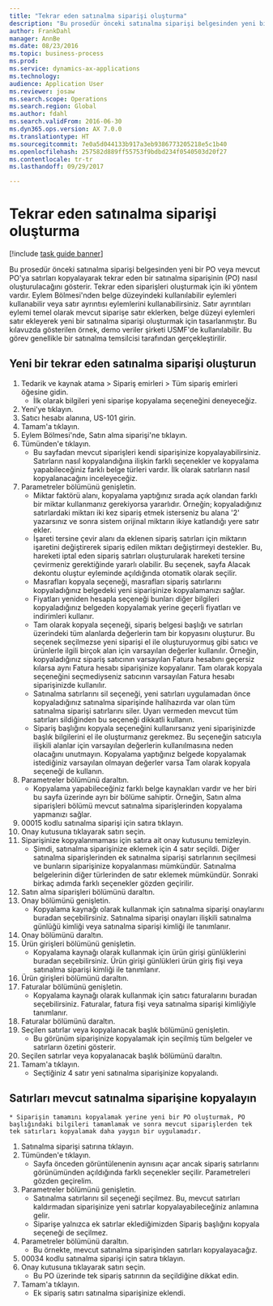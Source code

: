 ```yaml
--- 
title: "Tekrar eden satınalma siparişi oluşturma"
description: "Bu prosedür önceki satınalma siparişi belgesinden yeni bir PO veya mevcut PO'ya satırları kopyalayarak tekrar eden bir satınalma siparişinin (PO) nasıl oluşturulacağını gösterir."
author: FrankDahl
manager: AnnBe
ms.date: 08/23/2016
ms.topic: business-process
ms.prod: 
ms.service: dynamics-ax-applications
ms.technology: 
audience: Application User
ms.reviewer: josaw
ms.search.scope: Operations
ms.search.region: Global
ms.author: fdahl
ms.search.validFrom: 2016-06-30
ms.dyn365.ops.version: AX 7.0.0
ms.translationtype: HT
ms.sourcegitcommit: 7e0a5d044133b917a3eb9386773205218e5c1b40
ms.openlocfilehash: 257582d889ff55753f9bdbd234f0540503d20f27
ms.contentlocale: tr-tr
ms.lasthandoff: 09/29/2017

---
```

# <a name="create-a-repeat-purchase-order"></a>Tekrar eden satınalma siparişi oluşturma

[!include [task guide banner](../../includes/task-guide-banner.md)]

Bu prosedür önceki satınalma siparişi belgesinden yeni bir PO veya mevcut PO'ya satırları kopyalayarak tekrar eden bir satınalma siparişinin (PO) nasıl oluşturulacağını gösterir. Tekrar eden siparişleri oluşturmak için iki yöntem vardır. Eylem Bölmesi'nden belge düzeyindeki kullanılabilir eylemleri kullanabilir veya satır ayrıntısı eylemlerini kullanabilirsiniz. Satır ayrıntıları eylemi temel olarak mevcut siparişe satır eklerken, belge düzeyi eylemleri satır ekleyerek yeni bir satınalma siparişi oluşturmak için tasarlanmıştır. Bu kılavuzda gösterilen örnek, demo veriler şirketi USMF'de kullanılabilir. Bu görev genellikle bir satınalma temsilcisi tarafından gerçekleştirilir.


## <a name="create-a-new-repeat-purchase-order"></a>Yeni bir tekrar eden satınalma siparişi oluşturun
1. Tedarik ve kaynak atama > Sipariş emirleri > Tüm sipariş emirleri öğesine gidin.
    * İlk olarak bilgileri yeni siparişe kopyalama seçeneğini deneyeceğiz.  
2. Yeni'ye tıklayın.
3. Satıcı hesabı alanına, US-101 girin.
4. Tamam'a tıklayın.
5. Eylem Bölmesi'nde, Satın alma siparişi'ne tıklayın.
6. Tümünden'e tıklayın.
    * Bu sayfadan mevcut siparişleri kendi siparişinize kopyalayabilirsiniz. Satırların nasıl kopyalandığına ilişkin farklı seçenekler ve kopyalama yapabileceğiniz farklı belge türleri vardır. İlk olarak satırların nasıl kopyalanacağını inceleyeceğiz.   
7. Parametreler bölümünü genişletin.
    * Miktar faktörü alanı, kopyalama yaptığınız sırada açık olandan farklı bir miktar kullanmanız gerekiyorsa yararlıdır. Örneğin; kopyaladığınız satırlardaki miktarı iki kez sipariş etmek isterseniz bu alana '2' yazarsınız ve sonra sistem orijinal miktarın ikiye katlandığı yere satır ekler.  
    * İşareti tersine çevir alanı da eklenen sipariş satırları için miktarın işaretini değiştirerek sipariş edilen miktarı değiştirmeyi destekler. Bu, hareketi iptal eden sipariş satırları oluşturularak hareketi tersine çevirmeniz gerektiğinde yararlı olabilir. Bu seçenek, sayfa Alacak dekontu oluştur eyleminde açıldığında otomatik olarak seçilir.  
    * Masrafları kopyala seçeneği, masrafları sipariş satırlarını kopyaladığınız belgedeki yeni siparişinize kopyalamanızı sağlar.  
    * Fiyatları yeniden hesapla seçeneği bunları diğer bilgileri kopyaladığınız belgeden kopyalamak yerine geçerli fiyatları ve indirimleri kullanır.  
    * Tam olarak kopyala seçeneği, sipariş belgesi başlığı ve satırları üzerindeki tüm alanlarda değerlerin tam bir kopyasını oluşturur. Bu seçenek seçilmezse yeni siparişi el ile oluşturuyormuş gibi satıcı ve ürünlerle ilgili birçok alan için varsayılan değerler kullanılır. Örneğin, kopyaladığınız sipariş satıcının varsayılan Fatura hesabını geçersiz kılarsa aynı Fatura hesabı siparişinize kopyalanır. Tam olarak kopyala seçeneğini seçmediyseniz satıcının varsayılan Fatura hesabı siparişinizde kullanılır.  
    * Satınalma satırlarını sil seçeneği, yeni satırları uygulamadan önce kopyaladığınız satınalma siparişinde halihazırda var olan tüm satınalma siparişi satırlarını siler. Uyarı vermeden mevcut tüm satırları sildiğinden bu seçeneği dikkatli kullanın.  
    * Sipariş başlığını kopyala seçeneğini kullanırsanız yeni siparişinizde başlık bilgilerini el ile oluşturmanız gerekmez. Bu seçeneğin satıcıyla ilişkili alanlar için varsayılan değerlerin kullanılmasına neden olacağını unutmayın. Kopyalama yaptığınız belgede kopyalamak istediğiniz varsayılan olmayan değerler varsa Tam olarak kopyala seçeneği de kullanın.  
8. Parametreler bölümünü daraltın.
    * Kopyalama yapabileceğiniz farklı belge kaynakları vardır ve her biri bu sayfa üzerinde ayrı bir bölüme sahiptir. Örneğin, Satın alma siparişleri bölümü mevcut satınalma siparişlerinden kopyalama yapmanızı sağlar.  
9. 00015 kodlu satınalma siparişi için satıra tıklayın. 
10. Onay kutusuna tıklayarak satırı seçin.
11. Siparişinize kopyalanmaması için satıra ait onay kutusunu temizleyin.
    * Şimdi, satınalma siparişinize eklemek için 4 satır seçildi. Diğer satınalma siparişlerinden ek satınalma siparişi satırlarının seçilmesi ve bunların siparişinize kopyalanması mümkündür. Satınalma belgelerinin diğer türlerinden de satır eklemek mümkündür. Sonraki birkaç adımda farklı seçenekler gözden geçirilir.  
12. Satın alma siparişleri bölümünü daraltın.
13. Onay bölümünü genişletin.
    * Kopyalama kaynağı olarak kullanmak için satınalma siparişi onaylarını buradan seçebilirsiniz. Satınalma siparişi onayları ilişkili satınalma günlüğü kimliği veya satınalma siparişi kimliği ile tanımlanır.  
14. Onay bölümünü daraltın.
15. Ürün girişleri bölümünü genişletin.
    * Kopyalama kaynağı olarak kullanmak için ürün girişi günlüklerini buradan seçebilirsiniz. Ürün girişi günlükleri ürün giriş fişi veya satınalma siparişi kimliği ile tanımlanır.   
16. Ürün girişleri bölümünü daraltın.
17. Faturalar bölümünü genişletin.
    * Kopyalama kaynağı olarak kullanmak için satıcı faturalarını buradan seçebilirsiniz. Faturalar, fatura fişi veya satınalma siparişi kimliğiyle tanımlanır.   
18. Faturalar bölümünü daraltın.
19. Seçilen satırlar veya kopyalanacak başlık bölümünü genişletin.
    * Bu görünüm siparişinize kopyalamak için seçilmiş tüm belgeler ve satırların özetini gösterir.   
20. Seçilen satırlar veya kopyalanacak başlık bölümünü daraltın.
21. Tamam'a tıklayın.
    * Seçtiğiniz 4 satır yeni satınalma siparişinize kopyalandı.   

## <a name="copy-lines-to-an-existing-purchase-order"></a>Satırları mevcut satınalma siparişine kopyalayın
    * Siparişin tamamını kopyalamak yerine yeni bir PO oluşturmak, PO başlığındaki bilgileri tamamlamak ve sonra mevcut siparişlerden tek tek satırları kopyalamak daha yaygın bir uygulamadır.  
1. Satınalma siparişi satırına tıklayın.
2. Tümünden'e tıklayın.
    * Sayfa önceden görüntülenenin aynısını açar ancak sipariş satırlarını görünümünden açıldığında farklı seçenekler seçilir. Parametreleri gözden geçirelim.   
3. Parametreler bölümünü genişletin.
    * Satınalma satırlarını sil seçeneği seçilmez. Bu, mevcut satırları kaldırmadan siparişinize yeni satırlar kopyalayabileceğiniz anlamına gelir.   
    * Siparişe yalnızca ek satırlar eklediğimizden Sipariş başlığını kopyala seçeneği de seçilmez.   
4. Parametreler bölümünü daraltın.
    * Bu örnekte, mevcut satınalma siparişinden satırları kopyalayacağız.   
5. 00034 kodlu satınalma siparişi için satıra tıklayın. 
6. Onay kutusuna tıklayarak satırı seçin.
    * Bu PO üzerinde tek sipariş satırının da seçildiğine dikkat edin.  
7. Tamam'a tıklayın.
    * Ek sipariş satırı satınalma siparişinize eklendi.  


